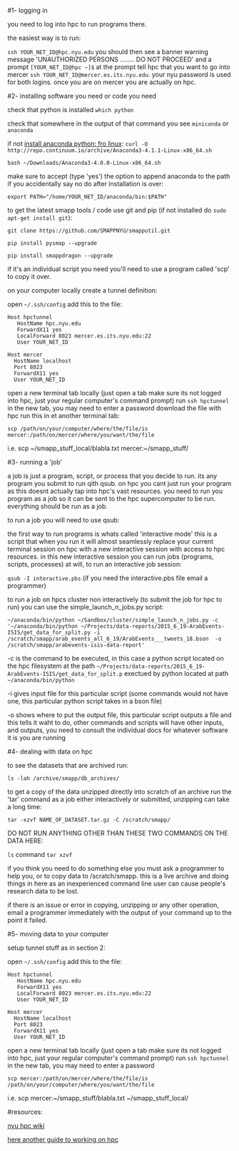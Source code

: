 #1- logging in

you need to log into hpc to run programs there.

the easiest way is to run:

`ssh YOUR_NET_ID@hpc.nyu.edu` you should then see a banner warning message 'UNAUTHORIZED PERSONS ........ DO NOT PROCEED' and a prompt `[YOUR_NET_ID@hpc ~]$` at the prompt tell hpc that you want to go into mercer `ssh YOUR_NET_ID@mercer.es.its.nyu.edu`. your nyu password is used for both logins. once you are on mercer you are actually on hpc.

#2- installing software you need or code you need

check that python is installed `which python`

check that somewhere in the output of that command you see `miniconda` or `anaconda`

if not [install anaconda python: fro linux](https://docs.continuum.io/anaconda/install#linux-install): 
`curl -O http://repo.continuum.io/archive/Anaconda3-4.1.1-Linux-x86_64.sh`

`bash ~/Downloads/Anaconda3-4.0.0-Linux-x86_64.sh`

make sure to accept (type 'yes') the option to append anaconda to the path if you accidentally say no do after installation is over:

`export PATH="/home/YOUR_NET_ID/anaconda/bin:$PATH"`

to get the latest smapp tools / code use git and pip (if not installed do `sudo apt-get install git`):

`git clone https://github.com/SMAPPNYU/smapputil.git`

`pip install pysmap --upgrade`

`pip install smappdragon --upgrade`

if it's an individual script you need you'll need to use a program called 'scp' to copy it over.

on your computer locally create a tunnel definition: 

open `~/.ssh/config`
add this to the file:
```
Host hpctunnel
   HostName hpc.nyu.edu
   ForwardX11 yes
   LocalForward 8023 mercer.es.its.nyu.edu:22
   User YOUR_NET_ID

Host mercer
  HostName localhost
  Port 8023
  ForwardX11 yes
  User YOUR_NET_ID
```
open a new terminal tab locally (just open a tab make sure its not logged into hpc, just your regular computer's command prompt)
run `ssh hpctunnel` in the new tab, you may need to enter a password
download the file with hpc run this in et another terminal tab:

`scp /path/on/your/computer/where/the/file/is mercer:/path/on/mercer/where/you/want/the/file`

i.e. scp ~/smapp_stuff_local/blabla.txt mercer:~/smapp_stuff/

#3- running a 'job' 

a job is just a program, script, or process that you decide to run. its any program you submit to run qith qsub. on hpc you cant just run your program as this doesnt actually tap into hpc's vast resources. you need to run you program as a job so it can be sent to the hpc supercomputer to be run. everything should be run as a job.

to run a job you will need to use qsub:

the first way to run programs is whats called 'interactive mode' this is a script that when you run it will almost seamlessly replace your current terminal session on hpc with a new interactive session with access to hpc resources. in this new interactive session you can run jobs (programs, scripts, processes) at will, to run an interactive job session:

`qsub -I interactive.pbs` (if you need the interactive.pbs file email a programmer)

to run a job on hpcs cluster non interactively (to submit the job for hpc to run) you can use the simple_launch_n_jobs.py script:

`~/anaconda/bin/python ~/Sandbox/cluster/simple_launch_n_jobs.py -c '~/anaconda/bin/python ~/Projects/data-reports/2015_6_19-ArabEvents-ISIS/get_data_for_split.py -i /scratch/smapp/arab_events_all_6_19/ArabEvents___tweets_18.bson  -o /scratch/smapp/arabevents-isis-data-report'`

-c is the command to be executed, in this case a python script located on the hpc filesystem at the path `~/Projects/data-reports/2015_6_19-ArabEvents-ISIS/get_data_for_split.p` exectued by python located at path `~/anaconda/bin/python`

-i gives input file for this particular script (some commands would not have one, this particular python script takes in a bson file)

-o shows where to put the output file, this particular script outputs a file and this tells it waht to do, other commands and scripts will have other inputs, and outputs, you need to consult the individual docs for whatever software it is you are running

#4- dealing with data on hpc

to see the datasets that are archived run:

`ls -lah /archive/smapp/db_archives/`

to get a copy of the data unzipped directly into scratch of an archive run the 'tar' command as a job either interactively or submitted, unzipping can take a long time:

`tar -xzvf NAME_OF_DATASET.tar.gz -C /scratch/smapp/`

DO NOT RUN ANYTHING OTHER THAN THESE TWO COMMANDS ON THE DATA HERE:

`ls` command
`tar xzvf` 

if you think you need to do something else you must ask a programmer to help you, or to copy data to /scratch/smapp. this is a live archive and doing things in here as an inexperienced command line user can cause people's research data to be lost.

if there is an issue or error in copying, unzipping or any other operation, email a programmer immediately with the output of your command up to the point it failed.

#5- moving data to your computer

setup tunnel stuff as in section 2:

open `~/.ssh/config`
add this to the file:
```
Host hpctunnel
   HostName hpc.nyu.edu
   ForwardX11 yes
   LocalForward 8023 mercer.es.its.nyu.edu:22
   User YOUR_NET_ID

Host mercer
  HostName localhost
  Port 8023
  ForwardX11 yes
  User YOUR_NET_ID
```
open a new terminal tab locally (just open a tab make sure its not logged into hpc, just your regular computer's command prompt)
run `ssh hpctunnel` in the new tab, you may need to enter a password

`scp mercer:/path/on/mercer/where/the/file/is /path/on/your/computer/where/you/want/the/file`

i.e. scp mercer:~/smapp_stuff/blabla.txt ~/smapp_stuff_local/

#resources:

[nyu hpc wiki](https://wikis.nyu.edu/display/NYUHPC/High+Performance+Computing+at+NYU)

[here another guide to working on hpc](https://github.com/SMAPPNYU/smapphowto/blob/master/howto_setup_cluster_software.md)
